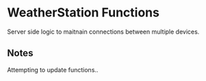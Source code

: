 # WeatherStation Functions

Server side logic to maitnain connections between multiple devices.

## Notes

Attempting to update functions..